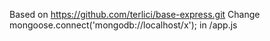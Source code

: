 Based on https://github.com/terlici/base-express.git
Change mongoose.connect('mongodb://localhost/x'); in /app.js


